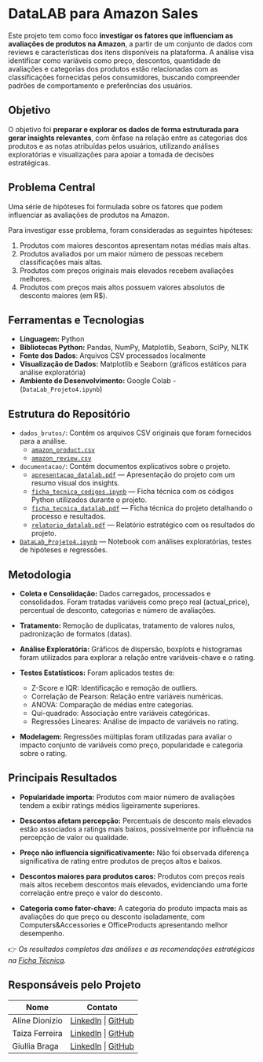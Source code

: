 # DataLAB para Amazon Sales

Este projeto tem como foco **investigar os fatores que influenciam as avaliações de produtos na Amazon**, a partir de um conjunto de dados com reviews e características dos itens disponíveis na plataforma. A análise visa identificar como variáveis como preço, descontos, quantidade de avaliações e categorias dos produtos estão relacionadas com as classificações fornecidas pelos consumidores, buscando compreender padrões de comportamento e preferências dos usuários.

## Objetivo

O objetivo foi **preparar e explorar os dados de forma estruturada para gerar insights relevantes**, com ênfase na relação entre as categorias dos produtos e as notas atribuídas pelos usuários, utilizando análises exploratórias e visualizações para apoiar a tomada de decisões estratégicas.

## Problema Central

Uma série de hipóteses foi formulada sobre os fatores que podem influenciar as avaliações de produtos na Amazon.

Para investigar esse problema, foram consideradas as seguintes hipóteses:

1. Produtos com maiores descontos apresentam notas médias mais altas.  
2. Produtos avaliados por um maior número de pessoas recebem classificações mais altas.  
3. Produtos com preços originais mais elevados recebem avaliações melhores.  
4. Produtos com preços mais altos possuem valores absolutos de desconto maiores (em R$).

## Ferramentas e Tecnologias

- **Linguagem:** Python
- **Bibliotecas Python:** Pandas, NumPy, Matplotlib, Seaborn, SciPy, NLTK
- **Fonte dos Dados**: Arquivos CSV processados localmente
- **Visualização de Dados:** Matplotlib e Seaborn (gráficos estáticos para análise exploratória)
- **Ambiente de Desenvolvimento:** Google Colab - (`DataLab_Projeto4.ipynb`)

## Estrutura do Repositório

- `dados_brutos/`: Contém os arquivos CSV originais que foram fornecidos para a análise.
  - [`amazon_product.csv`](dados_brutos/amazon_product.csv)
  - [`amazon_review.csv`](dados_brutos/amazon_review.csv)
- `documentacao/`: Contém documentos explicativos sobre o projeto.
  - [`apresentacao_datalab.pdf`](documentacao/apresentacao_datalab.pdf) — Apresentação do projeto com um resumo visual dos insights.
  - [`ficha_tecnica_codigos.ipynb`](documentacao/ficha_tecnica_codigos.ipynb) — Ficha técnica com os códigos Python utilizados durante o projeto.
  - [`ficha_tecnica_datalab.pdf`](documentacao/ficha_tecnica_datalab.pdf) — Ficha técnica do projeto detalhando o processo e resultados.
  - [`relatorio_datalab.pdf`](documentacao/relatorio_datalab.pdf) — Relatório estratégico com os resultados do projeto.
- [`DataLab_Projeto4.ipynb`](DataLab_Projeto4.ipynb) — Notebook com análises exploratórias, testes de hipóteses e regressões.

## Metodologia

- **Coleta e Consolidação:** Dados carregados, processados e consolidados. Foram tratadas variáveis como preço real (actual_price), percentual de desconto, categorias e número de avaliações.
  
- **Tratamento:** Remoção de duplicatas, tratamento de valores nulos, padronização de formatos (datas).

- **Análise Exploratória:** Gráficos de dispersão, boxplots e histogramas foram utilizados para explorar a relação entre variáveis-chave e o rating.

- **Testes Estatísticos:** Foram aplicados testes de:
  - Z-Score e IQR: Identificação e remoção de outliers.
  - Correlação de Pearson: Relação entre variáveis numéricas.
  - ANOVA: Comparação de médias entre categorias. 
  - Qui-quadrado: Associação entre variáveis categóricas.
  - Regressões Lineares: Análise de impacto de variáveis no rating.

- **Modelagem:** Regressões múltiplas foram utilizadas para avaliar o impacto conjunto de variáveis como preço, popularidade e categoria sobre o rating.

## Principais Resultados

- **Popularidade importa:** Produtos com maior número de avaliações tendem a exibir ratings médios ligeiramente superiores.

- **Descontos afetam percepção:** Percentuais de desconto mais elevados estão associados a ratings mais baixos, possivelmente por influência na percepção de valor ou qualidade.

- **Preço não influencia significativamente:** Não foi observada diferença significativa de rating entre produtos de preços altos e baixos.

- **Descontos maiores para produtos caros:** Produtos com preços reais mais altos recebem descontos mais elevados, evidenciando uma forte correlação entre preço e valor do desconto.

- **Categoria como fator-chave:** A categoria do produto impacta mais as avaliações do que preço ou desconto isoladamente, com Computers&Accessories e OfficeProducts apresentando melhor desempenho.



👉 *Os resultados completos das análises e as recomendações estratégicas na [Ficha Técnica](/documentacao/ficha_tecnica_datalab.pdf).*


## Responsáveis pelo Projeto

| Nome           | Contato                                                                                                 |
|----------------|--------------------------------------------------------------------------------------------------------|
| Aline Dionizio | [LinkedIn](https://www.linkedin.com/in/aline-dionizio/) \| [GitHub](https://github.com/AlineDion)  |
| Taiza Ferreira | [LinkedIn](https://www.linkedin.com/in/taiza-ferreira-dados/) \| [GitHub](https://github.com/TaizaFerreira) |
| Giullia Braga  | [LinkedIn](https://www.linkedin.com/in/bragagiu/) \| [GitHub](https://github.com/BragaGiu) |















